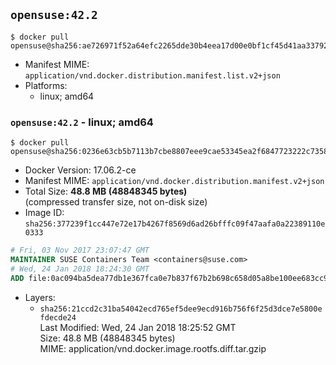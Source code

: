 ## `opensuse:42.2`

```console
$ docker pull opensuse@sha256:ae726971f52a64efc2265dde30b4eea17d00e0bf1cf45d41aa337920844229e9
```

-	Manifest MIME: `application/vnd.docker.distribution.manifest.list.v2+json`
-	Platforms:
	-	linux; amd64

### `opensuse:42.2` - linux; amd64

```console
$ docker pull opensuse@sha256:0236e63cb5b7113b7cbe8807eee9cae53345ea2f6847723222c73588689f6e81
```

-	Docker Version: 17.06.2-ce
-	Manifest MIME: `application/vnd.docker.distribution.manifest.v2+json`
-	Total Size: **48.8 MB (48848345 bytes)**  
	(compressed transfer size, not on-disk size)
-	Image ID: `sha256:377239f1cc447e72e17b4267f8569d6ad26bfffc09f47aafa0a22389110e0333`

```dockerfile
# Fri, 03 Nov 2017 23:07:47 GMT
MAINTAINER SUSE Containers Team <containers@suse.com>
# Wed, 24 Jan 2018 18:24:30 GMT
ADD file:0ac094ba5dea77db1e367fca0e7b837f67b2b698c658d05a8be100ee683cc924 in / 
```

-	Layers:
	-	`sha256:21ccd2c31ba54042ecd765ef5dee9ecd916b756f6f25d3dce7e5800efdecde24`  
		Last Modified: Wed, 24 Jan 2018 18:25:52 GMT  
		Size: 48.8 MB (48848345 bytes)  
		MIME: application/vnd.docker.image.rootfs.diff.tar.gzip
